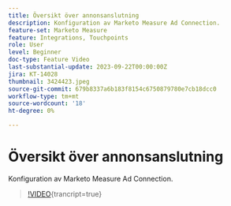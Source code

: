 ```yaml
---
title: Översikt över annonsanslutning
description: Konfiguration av Marketo Measure Ad Connection.
feature-set: Marketo Measure
feature: Integrations, Touchpoints
role: User
level: Beginner
doc-type: Feature Video
last-substantial-update: 2023-09-22T00:00:00Z
jira: KT-14028
thumbnail: 3424423.jpeg
source-git-commit: 679b8337a6b183f8154c6750879780e7cb18dcc0
workflow-type: tm+mt
source-wordcount: '18'
ht-degree: 0%

---
```



# Översikt över annonsanslutning

Konfiguration av Marketo Measure Ad Connection.

>[!VIDEO](https://video.tv.adobe.com/v/3424423/?learn=on){trancript=true}
